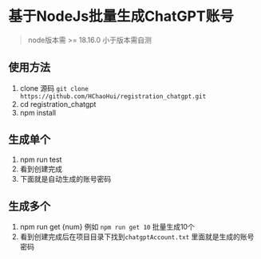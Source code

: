 # 基于NodeJs批量生成ChatGPT账号 
> node版本需 >= 18.16.0 小于版本需自测

## 使用方法

1. clone 源码 `git clone https://github.com/HChaoHui/registration_chatgpt.git`  
2. cd registration_chatgpt
3. npm install

## 生成单个  

1. npm run test
2. 看到创建完成
3. 下面就是自动生成的账号密码

## 生成多个  

1. npm run get {num} 例如 `npm run get 10` 批量生成10个
2. 看到创建完成后在项目目录下找到`chatgptAccount.txt` 里面就是生成的账号密码


